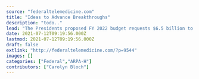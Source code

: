 ```yaml
---
source: "federaltelemedicine.com"
title: "Ideas to Advance Breakthroughs"
description: "todo.."
lead: "The Presidents proposed FY 2022 budget requests $6.5 billion to create the Advanced Research Projects Agency for Health (ARPA-H) to be housed within NIH. The goal is to develop breakthroughs to prevent, detect, and treat diseases like Alzheimers, diabetes, and cancer. In an article published in Science, White House Office of Science and Technology Policy ..."
date: 2021-07-12T09:19:56.000Z
lastmod: 2021-07-12T09:19:56.000Z
draft: false
extlink: "http://federaltelemedicine.com/?p=9544"
images: []
categories: ["Federal","ARPA-H"]
contributors: ["Carolyn Bloch"]
---
```

